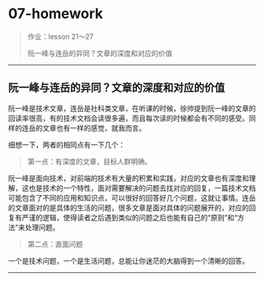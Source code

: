 # 07-homework

> 作业：lesson 21～27
>
> 阮一峰与连岳的异同？文章的深度和对应的价值

------

## 阮一峰与连岳的异同？文章的深度和对应的价值

阮一峰是技术文章，连岳是社科类文章，在听课的时候，徐帅提到阮一峰的文章的回读率很高，有的技术文档会读很多遍，而且每次读的时候都会有不同的感受。同样的连岳的文章也有一样的感觉，就我而言。

细想一下，两者的相同点有一下几个：

> 第一点：有深度的文章，目标人群明确。

阮一峰是面向技术，对前端的技术有大量的积累和实践，对应的文章也有深度和理解，这也是技术的一个特性，面对需要解决的问题去找对应的回复，一篇技术文档可能包含了不同的应用和知识点，可以很好的回答好几个问题，这就让事情。连岳的文章面对的是具体的生活的问题，很多文章是面对具体的问题展开的，对应的回复有严谨的逻辑，使得读者之后遇到类似的问题之后也能有自己的“原则”和“方法”来处理问题。

> 第二点：直面问题

一个是技术问题，一个是生活问题，总能让你迷茫的大脑得到一个清晰的回答。

------

